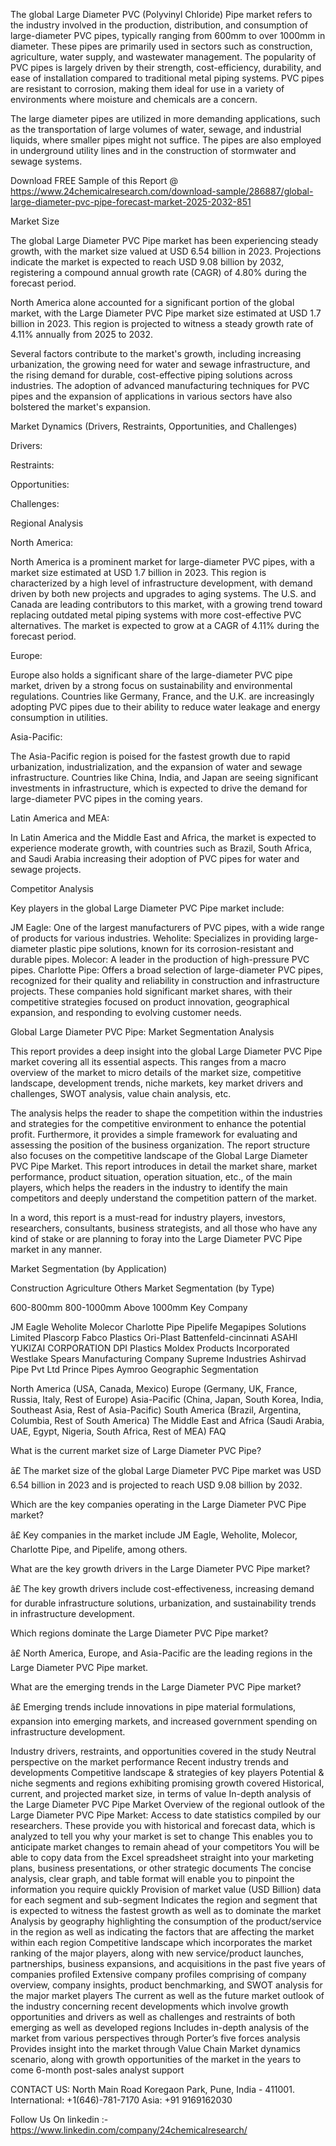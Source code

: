 The global Large Diameter PVC (Polyvinyl Chloride) Pipe market refers to the industry involved in the production, distribution, and consumption of large-diameter PVC pipes, typically ranging from 600mm to over 1000mm in diameter. These pipes are primarily used in sectors such as construction, agriculture, water supply, and wastewater management. The popularity of PVC pipes is largely driven by their strength, cost-efficiency, durability, and ease of installation compared to traditional metal piping systems. PVC pipes are resistant to corrosion, making them ideal for use in a variety of environments where moisture and chemicals are a concern.

The large diameter pipes are utilized in more demanding applications, such as the transportation of large volumes of water, sewage, and industrial liquids, where smaller pipes might not suffice. The pipes are also employed in underground utility lines and in the construction of stormwater and sewage systems.

Download FREE Sample of this Report @ https://www.24chemicalresearch.com/download-sample/286887/global-large-diameter-pvc-pipe-forecast-market-2025-2032-851

Market Size

The global Large Diameter PVC Pipe market has been experiencing steady growth, with the market size valued at USD 6.54 billion in 2023. Projections indicate the market is expected to reach USD 9.08 billion by 2032, registering a compound annual growth rate (CAGR) of 4.80% during the forecast period.

North America alone accounted for a significant portion of the global market, with the Large Diameter PVC Pipe market size estimated at USD 1.7 billion in 2023. This region is projected to witness a steady growth rate of 4.11% annually from 2025 to 2032.

Several factors contribute to the market's growth, including increasing urbanization, the growing need for water and sewage infrastructure, and the rising demand for durable, cost-effective piping solutions across industries. The adoption of advanced manufacturing techniques for PVC pipes and the expansion of applications in various sectors have also bolstered the market's expansion.

Market Dynamics (Drivers, Restraints, Opportunities, and Challenges)

Drivers:

Restraints:

Opportunities:

Challenges:

Regional Analysis

North America:

North America is a prominent market for large-diameter PVC pipes, with a market size estimated at USD 1.7 billion in 2023. This region is characterized by a high level of infrastructure development, with demand driven by both new projects and upgrades to aging systems. The U.S. and Canada are leading contributors to this market, with a growing trend toward replacing outdated metal piping systems with more cost-effective PVC alternatives. The market is expected to grow at a CAGR of 4.11% during the forecast period.

Europe:

Europe also holds a significant share of the large-diameter PVC pipe market, driven by a strong focus on sustainability and environmental regulations. Countries like Germany, France, and the U.K. are increasingly adopting PVC pipes due to their ability to reduce water leakage and energy consumption in utilities.

Asia-Pacific:

The Asia-Pacific region is poised for the fastest growth due to rapid urbanization, industrialization, and the expansion of water and sewage infrastructure. Countries like China, India, and Japan are seeing significant investments in infrastructure, which is expected to drive the demand for large-diameter PVC pipes in the coming years.

Latin America and MEA:

In Latin America and the Middle East and Africa, the market is expected to experience moderate growth, with countries such as Brazil, South Africa, and Saudi Arabia increasing their adoption of PVC pipes for water and sewage projects.

Competitor Analysis

Key players in the global Large Diameter PVC Pipe market include:

JM Eagle: One of the largest manufacturers of PVC pipes, with a wide range of products for various industries.
Weholite: Specializes in providing large-diameter plastic pipe solutions, known for its corrosion-resistant and durable pipes.
Molecor: A leader in the production of high-pressure PVC pipes.
Charlotte Pipe: Offers a broad selection of large-diameter PVC pipes, recognized for their quality and reliability in construction and infrastructure projects.
These companies hold significant market shares, with their competitive strategies focused on product innovation, geographical expansion, and responding to evolving customer needs.

Global Large Diameter PVC Pipe: Market Segmentation Analysis

This report provides a deep insight into the global Large Diameter PVC Pipe market covering all its essential aspects. This ranges from a macro overview of the market to micro details of the market size, competitive landscape, development trends, niche markets, key market drivers and challenges, SWOT analysis, value chain analysis, etc.

The analysis helps the reader to shape the competition within the industries and strategies for the competitive environment to enhance the potential profit. Furthermore, it provides a simple framework for evaluating and assessing the position of the business organization. The report structure also focuses on the competitive landscape of the Global Large Diameter PVC Pipe Market. This report introduces in detail the market share, market performance, product situation, operation situation, etc., of the main players, which helps the readers in the industry to identify the main competitors and deeply understand the competition pattern of the market.

In a word, this report is a must-read for industry players, investors, researchers, consultants, business strategists, and all those who have any kind of stake or are planning to foray into the Large Diameter PVC Pipe market in any manner.

Market Segmentation (by Application)

Construction
Agriculture
Others
Market Segmentation (by Type)

600-800mm
800-1000mm
Above 1000mm
Key Company

JM Eagle
Weholite
Molecor
Charlotte Pipe
Pipelife
Megapipes Solutions Limited
Plascorp
Fabco Plastics
Ori-Plast
Battenfeld-cincinnati
ASAHI YUKIZAI CORPORATION
DPI Plastics
Moldex Products Incorporated
Westlake
Spears Manufacturing Company
Supreme Industries
Ashirvad Pipe Pvt Ltd
Prince Pipes
Aymroo
Geographic Segmentation

North America (USA, Canada, Mexico)
Europe (Germany, UK, France, Russia, Italy, Rest of Europe)
Asia-Pacific (China, Japan, South Korea, India, Southeast Asia, Rest of Asia-Pacific)
South America (Brazil, Argentina, Columbia, Rest of South America)
The Middle East and Africa (Saudi Arabia, UAE, Egypt, Nigeria, South Africa, Rest of MEA)
FAQ 

What is the current market size of Large Diameter PVC Pipe?

â£ The market size of the global Large Diameter PVC Pipe market was USD 6.54 billion in 2023 and is projected to reach USD 9.08 billion by 2032.

Which are the key companies operating in the Large Diameter PVC Pipe market?

â£ Key companies in the market include JM Eagle, Weholite, Molecor, Charlotte Pipe, and Pipelife, among others.

What are the key growth drivers in the Large Diameter PVC Pipe market?

â£ The key growth drivers include cost-effectiveness, increasing demand for durable infrastructure solutions, urbanization, and sustainability trends in infrastructure development.

Which regions dominate the Large Diameter PVC Pipe market?

â£ North America, Europe, and Asia-Pacific are the leading regions in the Large Diameter PVC Pipe market.

What are the emerging trends in the Large Diameter PVC Pipe market?

â£ Emerging trends include innovations in pipe material formulations, expansion into emerging markets, and increased government spending on infrastructure development.

Industry drivers, restraints, and opportunities covered in the study
Neutral perspective on the market performance
Recent industry trends and developments
Competitive landscape & strategies of key players
Potential & niche segments and regions exhibiting promising growth covered
Historical, current, and projected market size, in terms of value
In-depth analysis of the Large Diameter PVC Pipe Market
Overview of the regional outlook of the Large Diameter PVC Pipe Market:
Access to date statistics compiled by our researchers. These provide you with historical and forecast data, which is analyzed to tell you why your market is set to change
This enables you to anticipate market changes to remain ahead of your competitors
You will be able to copy data from the Excel spreadsheet straight into your marketing plans, business presentations, or other strategic documents
The concise analysis, clear graph, and table format will enable you to pinpoint the information you require quickly
Provision of market value (USD Billion) data for each segment and sub-segment
Indicates the region and segment that is expected to witness the fastest growth as well as to dominate the market
Analysis by geography highlighting the consumption of the product/service in the region as well as indicating the factors that are affecting the market within each region
Competitive landscape which incorporates the market ranking of the major players, along with new service/product launches, partnerships, business expansions, and acquisitions in the past five years of companies profiled
Extensive company profiles comprising of company overview, company insights, product benchmarking, and SWOT analysis for the major market players
The current as well as the future market outlook of the industry concerning recent developments which involve growth opportunities and drivers as well as challenges and restraints of both emerging as well as developed regions
Includes in-depth analysis of the market from various perspectives through Porter’s five forces analysis
Provides insight into the market through Value Chain
Market dynamics scenario, along with growth opportunities of the market in the years to come
6-month post-sales analyst support

CONTACT US:
North Main Road Koregaon Park, Pune, India - 411001.
International: +1(646)-781-7170
Asia: +91 9169162030

Follow Us On linkedin :- https://www.linkedin.com/company/24chemicalresearch/
